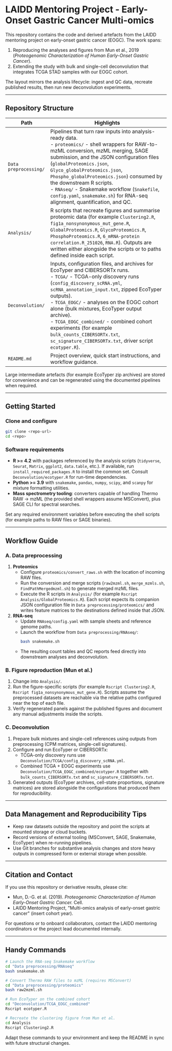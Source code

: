 # LAIDD Mentoring Project - Early-Onset Gastric Cancer Multi-omics

This repository contains the code and derived artefacts from the LAIDD mentoring project on early-onset gastric cancer (EOGC). The work spans:

1. Reproducing the analyses and figures from Mun et al., 2019 (*Proteogenomic Characterization of Human Early-Onset Gastric Cancer*).
2. Extending the study with bulk and single-cell deconvolution that integrates TCGA STAD samples with our EOGC cohort.

The layout mirrors the analysis lifecycle: ingest and QC data, recreate published results, then run new deconvolution experiments.

---

## Repository Structure

| Path | Highlights |
| --- | --- |
| `Data preprocessing/` | Pipelines that turn raw inputs into analysis-ready data.<br>- `proteomics/` - shell wrappers for RAW-to-mzML conversion, mzML merging, SAGE submission, and the JSON configuration files (`globalProteomics.json`, `Glyco_globalProteomics.json`, `Phospho_globalProteomics.json`) consumed by the downstream R scripts.<br>- `RNAseq/` - Snakemake workflow (`Snakefile`, `config.yaml`, `snakemake.sh`) for RNA-seq alignment, quantification, and QC. |
| `Analysis/` | R scripts that recreate figures and summarise proteomic data (for example `Clustering2.R`, `fig1a_nonsynonymous_mut_gene.R`, `GlobalProteomics.R`, `GlycoProteomics.R`, `PhosphoProteomics.R`, `6_mRNA-protein correlation.R_251026`, `RNA.R`). Outputs are written either alongside the scripts or to paths defined inside each script. |
| `Deconvolution/` | Inputs, configuration files, and archives for EcoTyper and CIBERSORTx runs.<br>- `TCGA/` - TCGA-only discovery runs (`config_discovery_scRNA.yml`, `scRNA_annotation_input.txt`, zipped EcoTyper outputs).<br>- `TCGA_EOGC/` - analyses on the EOGC cohort alone (bulk mixtures, EcoTyper output archive).<br>- `TCGA_EOGC_combined/` - combined cohort experiments (for example `bulk_counts_CIBERSORTx.txt`, `sc_signature_CIBERSORTx.txt`, driver script `ecotyper.R`). |
| `README.md` | Project overview, quick start instructions, and workflow guidance. |

Large intermediate artefacts (for example EcoTyper zip archives) are stored for convenience and can be regenerated using the documented pipelines when required.

---

## Getting Started

### Clone and configure
```bash
git clone <repo-url>
cd <repo>
```

### Software requirements
- **R >= 4.2** with packages referenced by the analysis scripts (`tidyverse`, `Seurat`, `Matrix`, `ggplot2`, `data.table`, etc.). If available, run `install_required_packages.R` to install the common set. Consult `Deconvolution/ecotyper.R` for run-time dependencies.
- **Python >= 3.9** with `snakemake`, `pandas`, `numpy`, `scipy`, and `scanpy` for mixture formatting utilities.
- **Mass spectrometry tooling**: converters capable of handling Thermo RAW -> mzML (the provided shell wrappers assume MSConvert), plus SAGE CLI for spectral searches.

Set any required environment variables before executing the shell scripts (for example paths to RAW files or SAGE binaries).

---

## Workflow Guide

### A. Data preprocessing
1. **Proteomics**
   - Configure `proteomics/convert_raws.sh` with the location of incoming RAW files.
   - Run the conversion and merge scripts (`raw2mzml.sh`, `merge_mzmls.sh`, `FindPathMergedmzml.sh`) to generate merged mzML files.
   - Execute the R scripts in `Analysis/` (for example `Rscript Analysis/GlobalProteomics.R`). Each script expects its companion JSON configuration file in `Data preprocessing/proteomics/` and writes feature matrices to the destinations defined inside that JSON.
2. **RNA-seq**
   - Update `RNAseq/config.yaml` with sample sheets and reference genome paths.
   - Launch the workflow from `Data preprocessing/RNAseq/`:
     ```bash
     bash snakemake.sh
     ```
   - The resulting count tables and QC reports feed directly into downstream analyses and deconvolution.

### B. Figure reproduction (Mun et al.)
1. Change into `Analysis/`.
2. Run the figure-specific scripts (for example `Rscript Clustering2.R`, `Rscript fig1a_nonsynonymous_mut_gene.R`). Scripts assume the preprocessed datasets are reachable via the relative paths configured near the top of each file.
3. Verify regenerated panels against the published figures and document any manual adjustments inside the scripts.

### C. Deconvolution
1. Prepare bulk mixtures and single-cell references using outputs from preprocessing (CPM matrices, single-cell signatures).
2. Configure and run EcoTyper or CIBERSORTx:
   - TCGA-only discovery runs use `Deconvolution/TCGA/config_discovery_scRNA.yml`.
   - Combined TCGA + EOGC experiments use `Deconvolution/TCGA_EOGC_combined/ecotyper.R` together with `bulk_counts_CIBERSORTx.txt` and `sc_signature_CIBERSORTx.txt`.
3. Generated outputs (EcoTyper archives, cell-state proportions, signature matrices) are stored alongside the configurations that produced them for reproducibility.

---

## Data Management and Reproducibility Tips

- Keep raw datasets outside the repository and point the scripts at mounted storage or cloud buckets.
- Record versions of external tooling (MSConvert, SAGE, Snakemake, EcoTyper) when re-running pipelines.
- Use Git branches for substantive analysis changes and store heavy outputs in compressed form or external storage when possible.

---

## Citation and Contact

If you use this repository or derivative results, please cite:
- Mun, D.-G. et al. (2019). *Proteogenomic Characterization of Human Early-Onset Gastric Cancer.* Cell.
- LAIDD Mentoring Project, "Multi-omics analysis of early-onset gastric cancer" (insert cohort year).

For questions or to onboard collaborators, contact the LAIDD mentoring coordinators or the project lead documented internally.

---

## Handy Commands

```bash
# Launch the RNA-seq Snakemake workflow
cd "Data preprocessing/RNAseq"
bash snakemake.sh

# Convert Thermo RAW files to mzML (requires MSConvert)
cd "Data preprocessing/proteomics"
bash raw2mzml.sh

# Run EcoTyper on the combined cohort
cd "Deconvolution/TCGA_EOGC_combined"
Rscript ecotyper.R

# Recreate the clustering figure from Mun et al.
cd Analysis
Rscript Clustering2.R
```

Adapt these commands to your environment and keep the README in sync with future structural changes.

